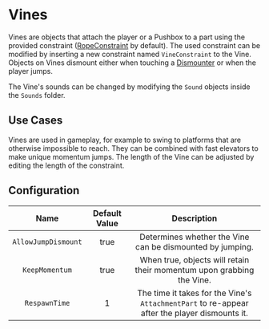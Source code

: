 # Vines

Vines are objects that attach the player or a Pushbox to a part using the provided constraint ([RopeConstraint](https://create.roblox.com/docs/reference/engine/classes/RopeConstraint) by default). The used constraint can be modified by inserting a new constraint named `VineConstraint` to the Vine.
Objects on Vines dismount either when touching a [Dismounter](dismounters.md) or when the player jumps.

The Vine's sounds can be changed by modifying the `Sound` objects inside the `Sounds` folder.

## Use Cases

Vines are used in gameplay, for example to swing to platforms that are otherwise impossible to reach. They can be combined with fast elevators to make unique momentum jumps.
The length of the Vine can be adjusted by editing the length of the constraint.

## Configuration

| Name | Default Value | Description
|:-----:|:-----:|:-----:
| `AllowJumpDismount` | true | Determines whether the Vine can be dismounted by jumping.
| `KeepMomentum` | true | When true, objects will retain their momentum upon grabbing the Vine.
| `RespawnTime` | 1 | The time it takes for the Vine's `AttachmentPart` to re-appear after the player dismounts it.
